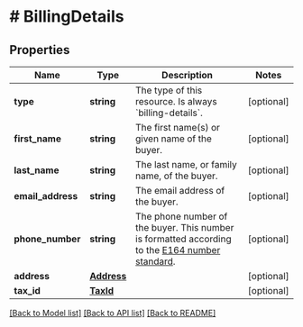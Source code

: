 # # BillingDetails

## Properties

Name | Type | Description | Notes
------------ | ------------- | ------------- | -------------
**type** | **string** | The type of this resource. Is always &#x60;billing-details&#x60;. | [optional]
**first_name** | **string** | The first name(s) or given name of the buyer. | [optional]
**last_name** | **string** | The last name, or family name, of the buyer. | [optional]
**email_address** | **string** | The email address of the buyer. | [optional]
**phone_number** | **string** | The phone number of the buyer. This number is formatted according to the [E164 number standard](https://www.twilio.com/docs/glossary/what-e164). | [optional]
**address** | [**Address**](Address.md) |  | [optional]
**tax_id** | [**TaxId**](TaxId.md) |  | [optional]

[[Back to Model list]](../../README.md#models) [[Back to API list]](../../README.md#endpoints) [[Back to README]](../../README.md)
